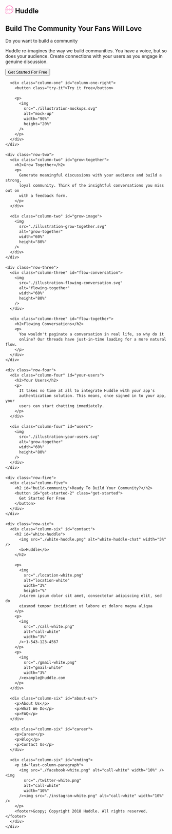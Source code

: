 <!DOCTYPE html>
<html lang="en">
  <head>
    <meta charset="UTF-8" />
    <meta http-equiv="X-UA-Compatible" content="IE=edge" />
    <meta name="viewport" content="width=device-width, initial-scale=1.0" />
    <link rel="stylesheet" href="style.css" />
    <link
      rel="stylesheet"
      href="path/to/font-awesome/css/font-awesome.min.css"
    />
    <link
      href="https://fonts.googleapis.com/css2?family=Big+Shoulders+Display:wght@700&family=Lexend+Deca&family=Montserrat&family=Poppins:wght@600&display=swap"
      rel="stylesheet"
    />
    <link
      href="https://fonts.googleapis.com/css2?family=Big+Shoulders+Display:wght@700&family=Lexend+Deca&family=Montserrat&family=Open+Sans:wght@400;700&family=Poppins:wght@600&display=swap"
      rel="stylesheet"
    />
    <title>Responsive Landing page</title>
  </head>
  <body>
    <div class="row-one">
      <div class="column-one" id="column-one-left">
        <h2 id="huddle">
          <img src="./pink-huddle.png" alt="huddle-chat" width="5%" />
          <b>Huddle</b>
        </h2>
        <h2>Build The Community Your Fans Will Love</h2>
        <p>Do you want to build a community</p>
        <p>
          Huddle re-imagines the way we build communities. You have a voice, but
          so does your audience. Create connections with your users as you
          engage in genuine discussion.
        </p>
        <button class="get-started">Get Started For Free</button>
      </div>

      <div class="column-one" id="column-one-right">
        <button class="try-it">Try it free</button>

        <p>
          <img
            src="./illustration-mockups.svg"
            alt="mock-up"
            width="90%"
            height="20%"
          />
        </p>
      </div>
    </div>

    <div class="row-two">
      <div class="column-two" id="grow-together">
        <h2>Grow Together</h2>
        <p>
          Generate meaningful discussions with your audience and build a strong,
          loyal community. Think of the insightful conversations you miss out on
          with a feedback form.
        </p>
      </div>

      <div class="column-two" id="grow-image">
        <img
          src="./illustration-grow-together.svg"
          alt="grow-together"
          width="60%"
          height="80%"
        />
      </div>
    </div>

    <div class="row-three">
      <div class="column-three" id="flow-conversation">
        <img
          src="./illustration-flowing-conversation.svg"
          alt="flowing-together"
          width="60%"
          height="80%"
        />
      </div>

      <div class="column-three" id="flow-together">
        <h2>Flowing Conversations</h2>
        <p>
          You wouldn't paginate a conversation in real life, so why do it
          online? Our threads have just-in-time loading for a more natural flow.
        </p>
      </div>
    </div>

    <div class="row-four">
      <div class="column-four" id="your-users">
        <h2>Your Users</h2>
        <p>
          It takes no time at all to integrate Huddle with your app's
          authentication solution. This means, once signed in to your app, your
          users can start chatting immediately.
        </p>
      </div>

      <div class="column-four" id="users">
        <img
          src="./illustration-your-users.svg"
          alt="grow-together"
          width="60%"
          height="80%"
        />
      </div>
    </div>

    <div class="row-five">
      <div class="column-five">
        <h2 id="build-community">Ready To Build Your Community?</h2>
        <button id="get-started-2" class="get-started">
          Get Started For Free
        </button>
      </div>
    </div>

    <div class="row-six">
      <div class="column-six" id="contact">
        <h2 id="white-huddle">
          <img src="./white-huddle.png" alt="white-huddle-chat" width="5%" />
          <b>Huddle</b>
        </h2>

        <p>
          <img
            src="./location-white.png"
            alt="location-white"
            width="3%"
            height="%"
          />Lorem ipsum dolor sit amet, consectetur adipiscing elit, sed do
          eiusmod tempor incididunt ut labore et dolore magna aliqua
        </p>
        <p>
          <img
            src="./call-white.png"
            alt="call-white"
            width="3%"
          />+1-543-123-4567
        </p>
        <p>
          <img
            src="./gmail-white.png"
            alt="gmail-white"
            width="3%"
          />example@huddle.com
        </p>
      </div>

      <div class="column-six" id="about-us">
        <p>About Us</p>
        <p>What We Do</p>
        <p>FAQ</p>
      </div>

      <div class="column-six" id="career">
        <p>Career</p>
        <p>Blog</p>
        <p>Contact Us</p>
      </div>

      <div class="column-six" id="ending">
        <p id="last-column-paragraph">
          <img src="./facebook-white.png" alt="call-white" width="10%" /><img
            src="./twitter-white.png"
            alt="call-white"
            width="10%"
          /><img src="./instagram-white.png" alt="call-white" width="10%" />
        </p>
        <footer>&copy; Copyright 2018 Huddle. All rights reserved.</footer>
      </div>
    </div>
  </body>
</html>
